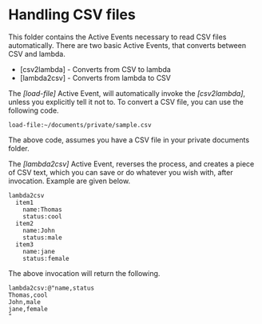 Handling CSV files
===============

This folder contains the Active Events necessary to read CSV files automatically. There are two basic Active Events, that converts between CSV and lambda.

* [csv2lambda] - Converts from CSV to lambda
* [lambda2csv] - Converts from lambda to CSV

The *[load-file]* Active Event, will automatically invoke the *[csv2lambda]*, unless you explicitly tell it not to. To convert a CSV file, you can use the 
following code.

```
load-file:~/documents/private/sample.csv
```

The above code, assumes you have a CSV file in your private documents folder.

The *[lambda2csv]* Active Event, reverses the process, and creates a piece of CSV text, which you can save or do whatever you wish with, after invocation.
Example are given below.

```
lambda2csv
  item1
    name:Thomas
    status:cool
  item2
    name:John
    status:male
  item3
    name:jane
    status:female
```

The above invocation will return the following.

```
lambda2csv:@"name,status
Thomas,cool
John,male
jane,female
"
```
